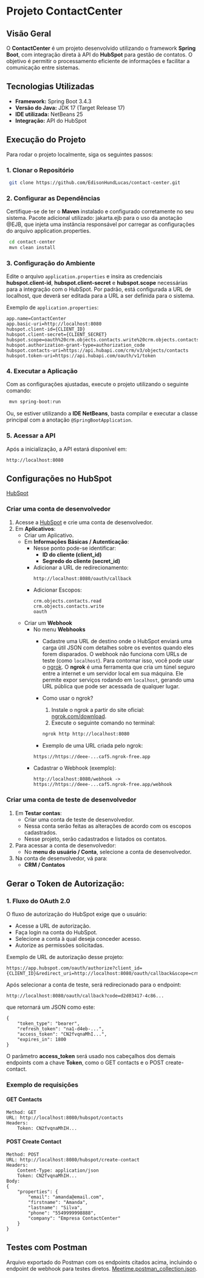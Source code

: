 # Projeto ContactCenter

## Visão Geral
O **ContactCenter** é um projeto desenvolvido utilizando o framework **Spring Boot**, com integração direta à API do **HubSpot** para gestão de contatos. O objetivo é permitir o processamento eficiente de informações e facilitar a comunicação entre sistemas.

## Tecnologias Utilizadas
- **Framework:** Spring Boot 3.4.3
- **Versão do Java:** JDK 17 (Target Release 17)
- **IDE utilizada:** NetBeans 25
- **Integração:** API do HubSpot

## Execução do Projeto
Para rodar o projeto localmente, siga os seguintes passos:

### 1. **Clonar o Repositório**
```sh
 git clone https://github.com/EdisonHundLucas/contact-center.git
```

### 2. **Configurar as Dependências**
Certifique-se de ter o **Maven** instalado e configurado corretamente no seu sistema.
Pacote adicional utilizado: jakarta.ejb para o uso da anotação @EJB, que injeta uma instância responsável por carregar as configurações do arquivo application.properties.

```sh
 cd contact-center
 mvn clean install
```

### 3. **Configuração do Ambiente**
Edite o arquivo `application.properties` e insira as credenciais **hubspot.client-id**, **hubspot.client-secret** e **hubspot.scope** necessárias para a integração com o HubSpot.
Por padrão, está configurada a URL de localhost, que deverá ser editada para a URL a ser definida para o sistema.

Exemplo de `application.properties`:
```properties
app.name=ContactCenter
app.basic-uri=http://localhost:8080
hubspot.client-id={CLIENT_ID}
hubspot.client-secret={CLIENT_SECRET}
hubspot.scope=oauth%20crm.objects.contacts.write%20crm.objects.contacts.read
hubspot.authorization-grant-type=authorization_code
hubspot.contacts-uri=https://api.hubapi.com/crm/v3/objects/contacts
hubspot.token-uri=https://api.hubapi.com/oauth/v1/token
```

### 4. **Executar a Aplicação**
Com as configurações ajustadas, execute o projeto utilizando o seguinte comando:
```sh
 mvn spring-boot:run
```

Ou, se estiver utilizando a **IDE NetBeans**, basta compilar e executar a classe principal com a anotação `@SpringBootApplication`.

### 5. **Acessar a API**
Após a inicialização, a API estará disponível em:
```
http://localhost:8080
```

## Configurações no HubSpot

[HubSpot](https://www.hubspot.com/)

### Criar uma conta de desenvolvedor
1. Acesse a [HubSpot](https://www.hubspot.com/) e crie uma conta de desenvolvedor.
2. Em **Aplicativos**:
   - Criar um Aplicativo.
   - Em **Informações Básicas / Autenticação**:
     - Nesse ponto pode-se identificar:
       - **ID do cliente (client_id)**
       - **Segredo do cliente (secret_id)**
     - Adicionar a URL de redirecionamento:
       ```
       http://localhost:8080/oauth/callback
       ```
     - Adicionar Escopos:
       ```
       crm.objects.contacts.read
       crm.objects.contacts.write
       oauth
   - Criar um **Webhook**
     - No menu **Webhooks**
       - Cadastre uma URL de destino onde o HubSpot enviará uma carga útil JSON com detalhes sobre os eventos quando eles forem disparados.
       O webhook não funciona com URLs de teste (como `localhost`). Para contornar isso, você pode usar o [ngrok](https://ngrok.com/).
       O **ngrok** é uma ferramenta que cria um túnel seguro entre a internet e um servidor local em sua máquina. Ele permite expor serviços rodando em `localhost`, gerando uma URL pública que pode ser acessada de qualquer lugar.
   
    	- Como usar o ngrok?
    		 1. Instale o ngrok a partir do site oficial: [ngrok.com/download](https://ngrok.com/download).
    		 2. Execute o seguinte comando no terminal:
		   ```bash
		   ngrok http http://localhost:8080
   
   		- Exemplo de uma URL criada pelo ngrok:
       ```bash
       https://https://deee-...caf5.ngrok-free.app

     - Cadastrar o Webhook (exemplo):
       ```
       http://localhost:8080/webhook -> https://https://deee-...caf5.ngrok-free.app/webhook

### Criar uma conta de teste de desenvolvedor
1. Em **Testar contas**:
   - Criar uma conta de teste de desenvolvedor.
   - Nessa conta serão feitas as alterações de acordo com os escopos cadastrados.
   - Nesse projeto, serão cadastrados e listados os contatos.
2. Para acessar a conta de desenvolvedor:
   - No **menu do usuário / Conta**, selecione a conta de desenvolvedor.
3. Na conta de desenvolvedor, vá para:
   - **CRM / Contatos**

## Gerar o Token de Autorização:

### 1. Fluxo do OAuth 2.0
O fluxo de autorização do HubSpot exige que o usuário:

- Acesse a URL de autorização.
- Faça login na conta do HubSpot.
- Selecione a conta à qual deseja conceder acesso.
- Autorize as permissões solicitadas.

Exemplo de URL de autorização desse projeto:
```
https://app.hubspot.com/oauth/authorize?client_id={CLIENT_ID}&redirect_uri=http://localhost:8080/oauth/callback&scope=crm.objects.contacts.write%20oauth%20crm.objects.contacts.read
```

Após selecionar a conta de teste, será redirecionado para o endpoint:
```
http://localhost:8080/oauth/callback?code=d2d03417-4c86...
```
que retornará um JSON como este:
```
{
    "token_type": "bearer",
    "refresh_token": "na1-d4eb-...",
    "access_token": "CN2fvqnaMhI...",
    "expires_in": 1800
}
```

O parâmetro **access_token** será usado nos cabeçalhos dos demais endpoints com a chave **Token**, como o GET contacts e o POST create-contact.

### Exemplo de requisições

#### **GET Contacts**
```
Method: GET
URL: http://localhost:8080/hubspot/contacts
Headers: 
    Token: CN2fvqnaMhIH...
```

#### **POST Create Contact**
```
Method: POST
URL: http://localhost:8080/hubspot/create-contact
Headers: 
    Content-Type: application/json
    Token: CN2fvqnaMhIH...
Body:
{
    "properties": {
        "email": "amanda@email.com",
        "firstname": "Amanda",
        "lastname": "Silva",
        "phone": "5549999998888",
        "company": "Empresa ContactCenter"
    }
} 
```

## Testes com Postman

Arquivo exportado do Postman com os endpoints citados acima, incluindo o endpoint de webhook para testes diretos. [Meetime.postman_collection.json](https://github.com/EdisonHundLucas/contact-center/blob/master/Meetime.postman_collection.json).


